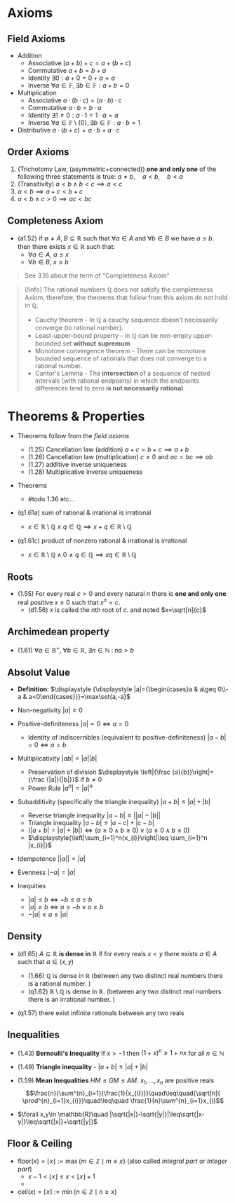# Axioms

## Field Axioms
  
- Addition
	- Associative $(a+b)+c = a+(b+c)$
	- Commutative $a+b=b+a$
	- Identity $\exists{0}:a + 0 = 0 + a = a$
	- Inverse $\forall a \in \mathbb{F}, \exists b \in \mathbb{F} : a + b = 0$
- Multiplication
	- Associative $a · (b · c) = (a · b) · c$
	- Commutative $a · b = b · a$
	- Identity $∃ 1 \neq 0 : a · 1 = 1 · a = a$
	- Inverse $\forall a \in \mathbb{F} \setminus \{0\}, \exists b \in \mathbb{F} : a \cdot b = 1$
- Distributive $a · (b + c) = a · b + a · c$

## Order Axioms

1. (Trichotomy Law, (asymmetric+connected)) **one and only one** of the following three statements is true: $a\neq{b},\quad{a<b},\quad{b<a}$ 
2. (Transitivity) $a<b\land b<c\implies a<c$
3. $a<b\implies a+c<b+c$
4. $a<b \land c>0\implies ac<bc$

## Completeness Axiom

- (a1.52) if $\emptyset\neq A,B\subseteq\mathbb{R}$ such that $\forall{a}\in{A}$ and $\forall{b}\in{B}$ we have $a\leq b$. then there exists $x\in\mathbb{R}$ such that:
	- $\forall{a}\in{A}$, $a\leq{x}$
	- $\forall{b}\in{B}$, $x\leq{b}$


>See 3.16 about the term of "Completeness Axiom"

> [!info] The rational numbers $\mathbb{Q}$ does not satisfy the completeness Axiom, therefore, the theorems that follow from this axiom do not hold in $\mathbb{Q}$. 
> - Cauchy theorem - In $\mathbb{Q}$ a cauchy sequence doesn't necessarily converge (to rational number).
> - Least-upper-bound property - in $\mathbb{Q}$ can be non-empty upper-bounded set **without** **supremum**
> - Monotone convergence theorem - There can be monotone bounded sequence of rationals that does not converge to a rational number.
> - Cantor's Lemma - The **intersection** of a sequence of nested intervals (with rational endpoints) in which the endpoints differences tend to zero **is not necessarily rational**.

# Theorems & Properties

- Theorems follow from the *field axioms*
	- (1.25) Cancellation law (addition) $a+c=b+c\implies a+b$
	- (1.26) Cancellation law (multiplication) $c\neq 0$ and $ac=bc\implies ab$
	- (1.27) additive inverse uniqueness 
	- (1.28) Multiplicative inverse uniqueness 


- Theorems
	- #todo 1.36 etc...


- (q1.61a) sum of rational & irrational is irrational
	- $x\in\mathbb{R\setminus{Q}}\land q\in\mathbb{Q}\implies{x+q\in{\mathbb{R\setminus{Q}}}}$
- (q1.61c) product of nonzero rational & irrational is irrational
	- $x\in\mathbb{R\setminus{Q}}\land 0\neq{q}\in\mathbb{Q}\implies{xq\in{\mathbb{R\setminus{Q}}}}$
## Roots

- (1.55) For every real $c>0$ and every natural $n$ there is **one and only one** real positive $x\geq 0$ such that $x^n=c$. 
	- (d1.56) $x$ is called the $n$th root of $c$. and noted $x=\sqrt[n]{c}$

## Archimedean property

- (1.61) $\forall{a}\in\mathbb{R^{+}},\;\forall{b}\in\mathbb{R},\;\exists n\in\mathbb{N}\;:\;na>b$

## Absolut Value 

- **Definition**:  $\displaystyle  {\displaystyle |a|={\begin{cases}a &  a\geq 0\\-a & a<0\end{cases}}}=\max\set{a,-a}$

- Non-negativity $|a|\geq 0$
- Positive-definiteness $|a|=0\iff a=0$
	- Identity of indiscernibles (equivalent to positive-definiteness) $\displaystyle  |a-b|=0\iff a=b$
- Multiplicativity $|ab|=|a||b|$
	- Preservation of division $\displaystyle  \left|{\frac {a}{b}}\right|={\frac {|a|}{|b|}}$ if $b\neq 0$
	- Power Rule $|a^n|=|a|^n$
- Subadditivity (specifically the triangle inequality) $|a+b|\leq|a|+|b|$
	- Reverse triangle inequality $\displaystyle  |a-b|\geq {\bigl |}\left|a\right|-\left|b\right|{\bigr |}$
	- Triangle inequality $\displaystyle  |a-b|\leq |a-c|+|c-b|$
	- $(|a+b|=|a|+|b|)\iff{(a\geq 0 \land{b\geq 0})\lor(a\leq 0 \land{b\leq 0})}$
	- $\displaystyle{\left|\sum_{i=1}^n{x_{i}}\right|\leq \sum_{i=1}^n |x_{i}|}$
- Idempotence ${\bigl|}{\left|a\right|}{\bigr |}=|a|$
- Evenness $\displaystyle  \left|-a\right|=|a|$
- Inequities
	- $\displaystyle  |a|\leq b\iff -b\leq a\leq b$
	- $\displaystyle  |a|\geq b\iff a\leq -b \lor a\geq b$
	- $-|a|\leq{a}\leq{|a|}$


## Density

- (d1.65) $A\subseteq\mathbb{R}$ **is dense in** $\mathbb{R}$ if for every reals $x<y$ there exists $a\in{A}$ such that $a\in(x,y)$
	- (1.66) $\mathbb{Q}$ is dense in $\mathbb{R}$ (between any two distinct real numbers there is a rational number. )
	- (q1.62) $\mathbb{R\setminus{Q}}$ is dense in $\mathbb{R}$. (between any two distinct real numbers there is an irrational number. )

- (q1.57) there exist infinite rationals between any two reals

## Inequalities

- (1.43) **Bernoulli's Inequality** If $x>-1$ then $({1 + x})^n \ge 1 + n x$ for all $n \in \mathbb{N}$
- (1.49) **Triangle inequality** - $|{a+b}|\leq{|{a}|+|b|}$
- (1.59) **Mean Inequalities** $HM\leq GM\leq AM$. $x_{1},\dots ,x_{n}$ are positive reals
  $$\frac{n}{\sum^{n}_{i=1}{\frac{1}{x_{i}}}}\quad\leq\quad{\sqrt[n]{ \prod^{n}_{i=1}x_{i}}}\quad\leq\quad \frac{1}{n}\sum^{n}_{i=1}x_{i}$$


- $\forall x,y\in \mathbb{R}\quad  |\sqrt{|x|}-\sqrt{|y|}|\leq\sqrt{|x-y|}\leq\sqrt{|x|}+\sqrt{|y|}$

## Floor & Ceiling

-  $\text{floor}(x)=\displaystyle  \lfloor x\rfloor :=\max\{m\in \mathbb {Z} \mid m\leq x\}$ (also called *integral part* or *integer part*)
	- $x-1<\lfloor x\rfloor\leq{x}< \lfloor x\rfloor+1$
	- 
-  $\text{ceil}(x)=\displaystyle  \lceil x\rceil :=\min\{n\in \mathbb {Z} \mid n\geq x\}$

